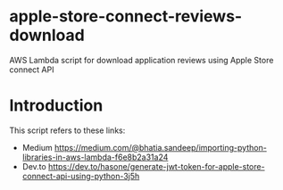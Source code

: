 # apple-store-connect-reviews-download
AWS Lambda script for download application reviews using Apple Store connect API

# Introduction
This script refers to these links:
- Medium https://medium.com/@bhatia.sandeep/importing-python-libraries-in-aws-lambda-f6e8b2a31a24
- Dev.to https://dev.to/hasone/generate-jwt-token-for-apple-store-connect-api-using-python-3j5h
